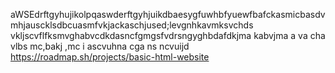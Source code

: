aWSEdrftgyhujikolpqaswderftgyhjuikdbaesygfuwhbfyuewfbafckasmicbasdvmhjauscklsdbcuasmfvkjackaschjused;levgnhkavmksvchds vkljscvflfksmvghabvcdkdasncfgmgsfvdrsngyghbdafdkjma kabvjma a va cha vlbs mc,bakj ,mc i ascvuhna cga ns ncvuijd
https://roadmap.sh/projects/basic-html-website
